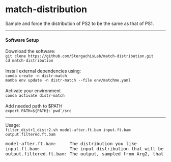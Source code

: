 # match-distribution

Sample and force the distribution of PS2 to be the same as that of PS1.

<hr/>
<h4>Software Setup</h4>
Download the software:<br/>
<code>git clone https://github.com/StergachisLab/match-distribution.git</code><br/>
<code>cd match-distribution</code><br/><br/>
Install external dependencies using:<br/>
<code>conda create -n distr-match</code><br/>
<code>mamba env update -n distr-match --file env/matchme.yaml</code><br/><br/>
Activate your environment<br/>
<code>conda activate distr-match</code><br/><br/>
Add needed path to $PATH<br/>
<code>export PATH=${PATH}:`pwd`/src<br/></code>

<hr/>
Usage:<br/>
<code>filter_distr1_distr2.sh model-after.ft.bam input.ft.bam output.filtered.ft.bam</code>

<pre>
model-after.ft.bam:     The distribution you like
input.ft.bam:           The input distribution that will be sampled from and changed
output.filtered.ft.bam: The output, sampled from Arg2, that has a distribution similar to that of Arg1
</pre>

